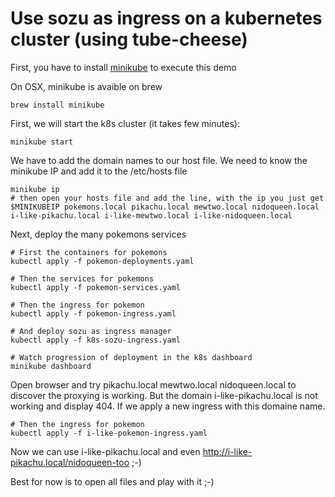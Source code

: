 # Use sozu as ingress on a kubernetes cluster (using tube-cheese)

First, you have to install [minikube](https://github.com/kubernetes/minikube) to execute this demo

On OSX, minikube is avaible on brew

```
brew install minikube
```

First, we will start the k8s cluster (it takes few minutes):
```
minikube start
```

We have to add the domain names to our host file. We need to know the minikube IP and add it to the /etc/hosts file
```
minikube ip
# then open your hosts file and add the line, with the ip you just get
$MINIKUBEIP pokemons.local pikachu.local mewtwo.local nidoqueen.local i-like-pikachu.local i-like-mewtwo.local i-like-nidoqueen.local
```

Next, deploy the many pokemons services
```
# First the containers for pokemons
kubectl apply -f pokemon-deployments.yaml

# Then the services for pokemons
kubectl apply -f pokemon-services.yaml

# Then the ingress for pokemon
kubectl apply -f pokemon-ingress.yaml

# And deploy sozu as ingress manager
kubectl apply -f k8s-sozu-ingress.yaml

# Watch progression of deployment in the k8s dashboard
minikube dashboard
```

Open browser and try pikachu.local mewtwo.local nidoqueen.local to discover the proxying is working. But the domain i-like-pikachu.local is not working and display 404. If we apply a new ingress with this domaine name.
```
# Then the ingress for pokemon
kubectl apply -f i-like-pokemon-ingress.yaml
```

Now we can use i-like-pikachu.local and even http://i-like-pikachu.local/nidoqueen-too ;-)

Best for now is to open all files and play with it ;-)
